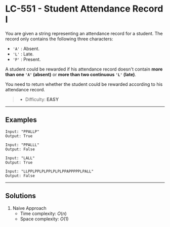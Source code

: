 # LC-551 - Student Attendance Record I

You are given a string representing an attendance record for a student. The record only contains the following three characters:
* `'A'` : Absent.
* `'L'` : Late.
* `'P'` : Present.

A student could be rewarded if his attendance record doesn't contain **more than one `'A'` (absent)** or **more than two continuous `'L'` (late)**.

You need to return whether the student could be rewarded according to his attendance record.

> * Difficulty: **EASY**

---
## Examples

```
Input: "PPALLP"
Output: True
```

```
Input: "PPALLL"
Output: False
```

```
Input: "LALL"
Output: True
```

```
Input: "LLPPLPPLPLPPLPLPLPPAPPPPPLPALL"
Output: False
```

---
## Solutions

1. Naive Approach
    * Time complexity: $O(n)$
    * Space complexity: $O(1)$